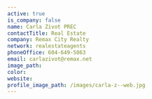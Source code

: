 ```yaml
---
active: true
is_company: false
name: Carla Zivot PREC
contactTitle: Real Estate
company: Remax City Realty
network: realestateagents
phoneOffice: 604-649-5063
email: carlazivot@remax.net
image_path:
color:
website:
profile_image_path: /images/carla-z--web.jpg
---
```



